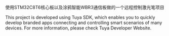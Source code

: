 使用STM32C8T6核心板以及涂鸦智能WBR3通信板做的一个远程控制激光笔项目


This project is developed using Tuya SDK, which enables you to quickly develop branded apps connecting and controlling smart scenarios of many devices.
For more information, please check Tuya Developer Website.
